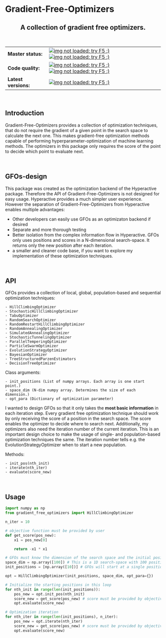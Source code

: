 <h1> Gradient-Free-Optimizers </h1>

<h2 align="center">A collection of gradient free optimizers.</h2>

<br>

<table>
  <tbody>
    <tr align="left" valign="center">
      <td>
        <strong>Master status:</strong>
      </td>
      <td>
        <a href="https://travis-ci.com/SimonBlanke/Gradient-Free-Optimizers">
          <img src="https://img.shields.io/travis/com/SimonBlanke/Gradient-Free-Optimizers/master?style=flat-square&logo=travis" alt="img not loaded: try F5 :)">
        </a>
        <a href="https://coveralls.io/github/SimonBlanke/Gradient-Free-Optimizers">
          <img src="https://img.shields.io/coveralls/github/SimonBlanke/Gradient-Free-Optimizers?style=flat-square&logo=codecov" alt="img not loaded: try F5 :)">
        </a>
      </td>
    </tr>
    <tr/>
    <tr align="left" valign="center">
      <td>
         <strong>Code quality:</strong>
      </td>
      <td>
        <a href="https://codeclimate.com/github/SimonBlanke/Gradient-Free-Optimizers">
        <img src="https://img.shields.io/codeclimate/maintainability/SimonBlanke/Gradient-Free-Optimizers?style=flat-square&logo=code-climate" alt="img not loaded: try F5 :)">
        </a>
        <a href="https://scrutinizer-ci.com/g/SimonBlanke/Gradient-Free-Optimizers/">
        <img src="https://img.shields.io/scrutinizer/quality/g/SimonBlanke/Gradient-Free-Optimizers?style=flat-square&logo=scrutinizer-ci" alt="img not loaded: try F5 :)">
        </a>
      </td>
    </tr>
    <tr/>    <tr align="left" valign="center">
      <td>
        <strong>Latest versions:</strong>
      </td>
      <td>
        <a href="https://pypi.org/project/gradient_free_optimizers/">
          <img src="https://img.shields.io/pypi/v/Gradient-Free-Optimizers?style=flat-square&logo=PyPi&logoColor=white" alt="img not loaded: try F5 :)">
        </a>
      </td>
    </tr>
  </tbody>
</table>

<br>

## Introduction

Gradient-Free-Optimizers provides a collection of optimization techniques, that do not require the gradient of a given point in the search space to calculate the next one. This makes gradient-free optimization methods capable of performing hyperparameter-optimization of machine learning methods. The optimizers in this package only requires the score of the point to decide which point to evaluate next.

<br>

## GFOs-design

This package was created as the optimization backend of the Hyperactive package. Therefore the API of Gradient-Free-Optimizers is not designed for easy usage. Hyperactive provides a much simpler user experience. 
However the separation of Gradient-Free-Optimizers from Hyperactive enables multiple advantages:
  - Other developers can easily use GFOs as an optimizaton backend if desired
  - Separate and more thorough testing
  - Better isolation from the complex information flow in Hyperactive. GFOs only uses positions and scores in a N-dimensional search-space. It returns only the new position after each iteration.
  - a smaller and cleaner code base, if you want to explore my implementation of these optimization techniques.

<br>

## API

GFOs provides a collection of local, global, population-based and sequential optimization techniques:

    - HillClimbingOptimizer
    - StochasticHillClimbingOptimizer
    - TabuOptimizer
    - RandomSearchOptimizer
    - RandomRestartHillClimbingOptimizer
    - RandomAnnealingOptimizer
    - SimulatedAnnealingOptimizer
    - StochasticTunnelingOptimizer
    - ParallelTemperingOptimizer
    - ParticleSwarmOptimizer
    - EvolutionStrategyOptimizer
    - BayesianOptimizer
    - TreeStructuredParzenEstimators
    - DecisionTreeOptimizer
    
Class arguments:

    - init_positions (List of numpy arrays. Each array is one start point.)
    - space_dim (N-dim numpy array. Determines the size of each dimension.)
    - opt_para (Dictionary of optimization parameter)

I wanted to design GFOs so that it only takes the **most basic information** in each iteration step. Every gradient free optimization technique should work by only receiving the score of a position in the search space. The score enables the optimizer to decide where to search next. Additionally, my optimizers also need the iteration number of the current iteration. This is an important design choice to make the usage of single- and population-based optimization techniques the same. The iteration number tells e.g. the EvolutionStrategyOptimizer when to start a new population.

Methods:

    - init_pos(nth_init)
    - iterate(nth_iter)
    - evaluate(score_new)


<br>

## Usage

```python
import numpy as np
from gradient_free_optimizers import HillClimbingOptimizer

n_iter = 10

# objective function must be provided by user
def get_score(pos_new):
    x1 = pos_new[0]

    return -x1 * x1

# GFOs must know the dimension of the search space and the initial positions 
space_dim = np.array([100]) # This is a 1D search-space with 100 positions to explore
init_positions = [np.array([10])] # GFOs will start at a single position: 10

opt = HillClimbingOptimizer(init_positions, space_dim, opt_para={})

# Initialize the starting positions in this loop
for nth_init in range(len(init_positions)):
    pos_new = opt.init_pos(nth_init)
    score_new = get_score(pos_new) # score must be provided by objective-function
    opt.evaluate(score_new)

# Optimization iteration
for nth_iter in range(len(init_positions), n_iter):
    pos_new = opt.iterate(nth_iter)
    score_new = get_score(pos_new) # score must be provided by objective-function
    opt.evaluate(score_new)
```
